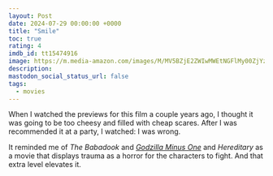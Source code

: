 ```yaml
---
layout: Post
date: 2024-07-29 00:00:00 +0000
title: "Smile"
toc: true
rating: 4
imdb_id: tt15474916
image: https://m.media-amazon.com/images/M/MV5BZjE2ZWIwMWEtNGFlMy00ZjYzLWEzOWEtYzQ0MDAwZDRhYzNjXkEyXkFqcGdeQXVyMTUzMTg2ODkz._V1_SX300.jpg
description: 
mastodon_social_status_url: false
tags: 
  - movies
---
```




When I watched the previews for this film a couple years ago, I thought it was going to be too cheesy and filled with cheap scares. After I was recommended it at a party, I watched: I was wrong.

It reminded me of _The Babadook_ and _[Godzilla Minus One](https://www.joshbeckman.org/blog/watching/watching-godzilla-1-with-brandon-and-matt)_ and _Hereditary_ as a movie that displays trauma as a horror for the characters to fight. And that extra level elevates it.
